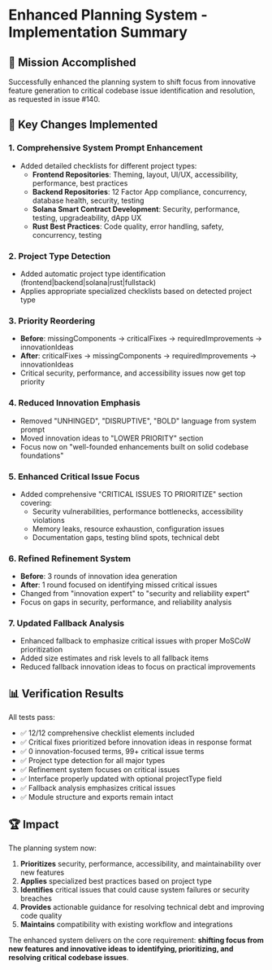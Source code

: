 # Enhanced Planning System - Implementation Summary

## 🎯 Mission Accomplished

Successfully enhanced the planning system to shift focus from innovative feature generation to critical codebase issue identification and resolution, as requested in issue #140.

## 🔧 Key Changes Implemented

### 1. **Comprehensive System Prompt Enhancement**
- Added detailed checklists for different project types:
  - **Frontend Repositories**: Theming, layout, UI/UX, accessibility, performance, best practices
  - **Backend Repositories**: 12 Factor App compliance, concurrency, database health, security, testing
  - **Solana Smart Contract Development**: Security, performance, testing, upgradeability, dApp UX  
  - **Rust Best Practices**: Code quality, error handling, safety, concurrency, testing

### 2. **Project Type Detection**
- Added automatic project type identification (frontend|backend|solana|rust|fullstack)
- Applies appropriate specialized checklists based on detected project type

### 3. **Priority Reordering**
- **Before**: missingComponents → criticalFixes → requiredImprovements → innovationIdeas
- **After**: criticalFixes → missingComponents → requiredImprovements → innovationIdeas
- Critical security, performance, and accessibility issues now get top priority

### 4. **Reduced Innovation Emphasis**
- Removed "UNHINGED", "DISRUPTIVE", "BOLD" language from system prompt
- Moved innovation ideas to "LOWER PRIORITY" section
- Focus now on "well-founded enhancements built on solid codebase foundations"

### 5. **Enhanced Critical Issue Focus**
- Added comprehensive "CRITICAL ISSUES TO PRIORITIZE" section covering:
  - Security vulnerabilities, performance bottlenecks, accessibility violations
  - Memory leaks, resource exhaustion, configuration issues
  - Documentation gaps, testing blind spots, technical debt

### 6. **Refined Refinement System**
- **Before**: 3 rounds of innovation idea generation
- **After**: 1 round focused on identifying missed critical issues
- Changed from "innovation expert" to "security and reliability expert"
- Focus on gaps in security, performance, and reliability analysis

### 7. **Updated Fallback Analysis**
- Enhanced fallback to emphasize critical issues with proper MoSCoW prioritization
- Added size estimates and risk levels to all fallback items
- Reduced fallback innovation ideas to focus on practical improvements

## 📊 Verification Results

All tests pass:
- ✅ 12/12 comprehensive checklist elements included
- ✅ Critical fixes prioritized before innovation ideas in response format
- ✅ 0 innovation-focused terms, 99+ critical issue terms 
- ✅ Project type detection for all major types
- ✅ Refinement system focuses on critical issues
- ✅ Interface properly updated with optional projectType field
- ✅ Fallback analysis emphasizes critical issues
- ✅ Module structure and exports remain intact

## 🏆 Impact

The planning system now:
1. **Prioritizes** security, performance, accessibility, and maintainability over new features
2. **Applies** specialized best practices based on project type
3. **Identifies** critical issues that could cause system failures or security breaches
4. **Provides** actionable guidance for resolving technical debt and improving code quality
5. **Maintains** compatibility with existing workflow and integrations

The enhanced system delivers on the core requirement: **shifting focus from new features and innovative ideas to identifying, prioritizing, and resolving critical codebase issues**.